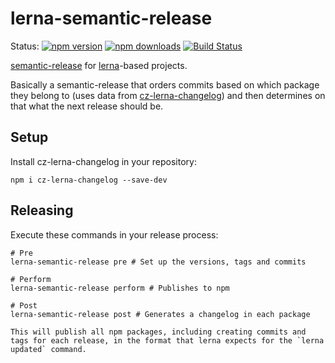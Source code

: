 # lerna-semantic-release

Status:
[![npm version](https://img.shields.io/npm/v/lerna-semantic-release.svg?style=flat-square)](https://www.npmjs.org/package/lerna-semantic-release)
[![npm downloads](https://img.shields.io/npm/dm/lerna-semantic-release.svg?style=flat-square)](http://npm-stat.com/charts.html?package=lerna-semantic-release)
[![Build Status](https://img.shields.io/travis/atlassian/lerna-semantic-release.svg?style=flat-square)](https://travis-ci.org/atlassian/lerna-semantic-release)


[semantic-release](https://www.npmjs.com/package/semantic-release) for [lerna](http://lernajs.io)-based projects.

Basically a semantic-release that orders commits based on which package they belong to (uses data from [cz-lerna-changelog](https://github.com/atlassian/cz-lerna-changelog)) and then determines on that what the next release should be.

## Setup

Install cz-lerna-changelog in your repository:

```
npm i cz-lerna-changelog --save-dev
```

## Releasing

Execute these commands in your release process:

```
# Pre
lerna-semantic-release pre # Set up the versions, tags and commits

# Perform
lerna-semantic-release perform # Publishes to npm

# Post
lerna-semantic-release post # Generates a changelog in each package

This will publish all npm packages, including creating commits and tags for each release, in the format that lerna expects for the `lerna updated` command.